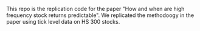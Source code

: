 This repo is the replication code for the paper "How and when are high frequency stock returns predictable". We replicated the methodoogy in the paper using tick level data on HS 300 stocks. 
